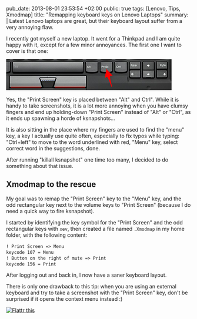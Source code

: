 pub_date: 2013-08-01 23:53:54 +02:00
public: true
tags: [Lenovo, Tips, Xmodmap]
title: "Remapping keyboard keys on Lenovo Laptops"
summary: |
    Latest Lenovo laptops are great, but their keyboard layout suffer from a very annoying flaw.

I recently got myself a new laptop. It went for a Thinkpad and I am quite happy with it, except for a few minor annoyances. The first one I want to cover is that one:

![What is the "Print Screen" key doing there?!](keyboard.png)

Yes, the "Print Screen" key is placed between "Alt" and Ctrl". While it is handy to take screenshots, it is a lot more annoying when you have clumsy fingers and end up holding-down "Print Screen" instead of "Alt" or "Ctrl", as it ends up spawning a horde of ksnapshots...

It is also sitting in the place where my fingers are used to find the "menu" key, a key I actually use quite often, especially to fix typos while typing: "Ctrl+left" to move to the word underlined with red, "Menu" key, select correct word in the suggestions, done.

After running "killall ksnapshot" one time too many, I decided to do something about that issue.

## Xmodmap to the rescue

My goal was to remap the "Print Screen" key to the "Menu" key, and the odd rectangular key next to the volume keys to "Print Screen" (because I do need a quick way to fire ksnapshot).

I started by identifying the key symbol for the "Print Screen" and the odd rectangular keys with `xev`, then created a file named `.Xmodmap` in my home folder, with the following content:

    ! Print Screen => Menu
    keycode 107 = Menu
    ! Button on the right of mute => Print
    keycode 156 = Print

After logging out and back in, I now have a saner keyboard layout.

There is only one drawback to this tip: when you are using an external keyboard and try to take a screenshot with the "Print Screen" key, don't be surprised if it opens the context menu instead :)

<a href="http://flattr.com/thing/1741706/Remapping-keyboard-keys-on-Lenovo-Laptops" target="_blank"><img src="http://api.flattr.com/button/flattr-badge-large.png" alt="Flattr this" title="Flattr this" border="0" /></a>
